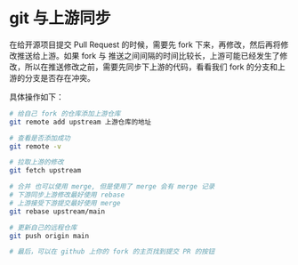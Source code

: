 # git 与上游同步

在给开源项目提交 Pull Request 的时候，需要先 fork 下来，再修改，然后再将修改推送给上游。如果 fork 与 推送之间间隔的时间比较长，上游可能已经发生了修改，所以在推送修改之前，需要先同步下上游的代码，看看我们 fork 的分支和上游的分支是否存在冲突。

具体操作如下：

```bash
# 给自己 fork 的仓库添加上游仓库
git remote add upstream 上游仓库的地址

# 查看是否添加成功
git remote -v

# 拉取上游的修改
git fetch upstream

# 合并 也可以使用 merge, 但是使用了 merge 会有 merge 记录
# 下游同步上游修改最好使用 rebase
# 上游接受下游提交最好使用 merge
git rebase upstream/main

# 更新自己的远程仓库
git push origin main

# 最后，可以在 github 上你的 fork 的主页找到提交 PR 的按钮
```
